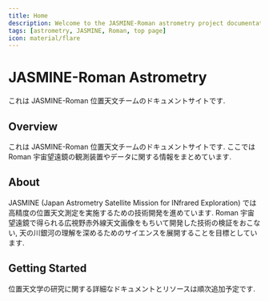```yaml
---
title: Home
description: Welcome to the JASMINE-Roman astrometry project documentation
tags: [astrometry, JASMINE, Roman, top page]
icon: material/flare
---
```


# JASMINE-Roman Astrometry

これは JASMINE-Roman 位置天文チームのドキュメントサイトです.


## Overview

これは JASMINE-Roman 位置天文チームのドキュメントサイトです. ここでは Roman 宇宙望遠鏡の観測装置やデータに関する情報をまとめています.


## About

JASMINE (Japan Astrometry Satellite Mission for INfrared Exploration) では高精度の位置天文測定を実施するための技術開発を進めています. Roman 宇宙望遠鏡で得られる広視野赤外線天文画像をもちいて開発した技術の検証をおこない, 天の川銀河の理解を深めるためのサイエンスを展開することを目標としています.

## Getting Started

位置天文学の研究に関する詳細なドキュメントとリソースは順次追加予定です.
